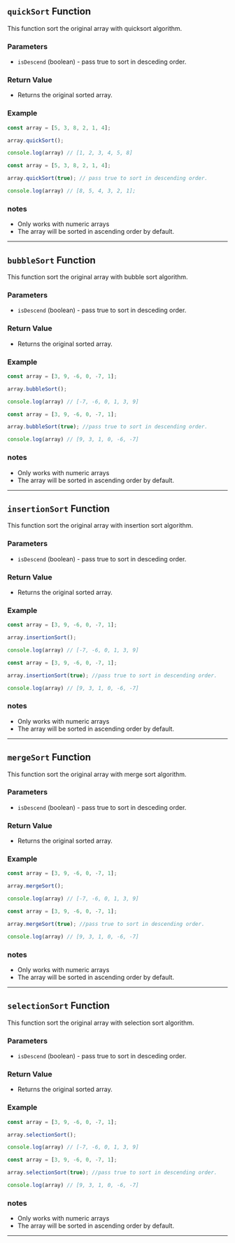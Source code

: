 ##  `quickSort` Function

This function sort the original array with quicksort algorithm.

### Parameters

- `isDescend` (boolean) - pass true to sort in desceding order. 

### Return Value

- Returns the original sorted array.

### Example

```javascript
const array = [5, 3, 8, 2, 1, 4];

array.quickSort();

console.log(array) // [1, 2, 3, 4, 5, 8]


```

```javascript
const array = [5, 3, 8, 2, 1, 4];

array.quickSort(true); // pass true to sort in descending order.

console.log(array) // [8, 5, 4, 3, 2, 1];

```

### notes 

- Only works with numeric arrays
- The array will be sorted in ascending order by default.


<hr>


##  `bubbleSort` Function

This function sort the original array with bubble sort algorithm.

### Parameters

- `isDescend` (boolean) - pass true to sort in desceding order. 

### Return Value

- Returns the original sorted array.

### Example

```javascript
const array = [3, 9, -6, 0, -7, 1];

array.bubbleSort();

console.log(array) // [-7, -6, 0, 1, 3, 9]


```

```javascript
const array = [3, 9, -6, 0, -7, 1];

array.bubbleSort(true); //pass true to sort in descending order.

console.log(array) // [9, 3, 1, 0, -6, -7]
```

### notes 

- Only works with numeric arrays
- The array will be sorted in ascending order by default.


<hr>


##  `insertionSort` Function

This function sort the original array with insertion sort algorithm.

### Parameters

- `isDescend` (boolean) - pass true to sort in desceding order. 

### Return Value

- Returns the original sorted array.

### Example

```javascript
const array = [3, 9, -6, 0, -7, 1];

array.insertionSort();

console.log(array) // [-7, -6, 0, 1, 3, 9]


```

```javascript
const array = [3, 9, -6, 0, -7, 1];

array.insertionSort(true); //pass true to sort in descending order.

console.log(array) // [9, 3, 1, 0, -6, -7]
```

### notes 

- Only works with numeric arrays
- The array will be sorted in ascending order by default.


<hr>


##  `mergeSort` Function

This function sort the original array with merge sort algorithm.

### Parameters

- `isDescend` (boolean) - pass true to sort in desceding order. 

### Return Value

- Returns the original sorted array.

### Example

```javascript
const array = [3, 9, -6, 0, -7, 1];

array.mergeSort();

console.log(array) // [-7, -6, 0, 1, 3, 9]


```

```javascript
const array = [3, 9, -6, 0, -7, 1];

array.mergeSort(true); //pass true to sort in descending order.

console.log(array) // [9, 3, 1, 0, -6, -7]
```

### notes 

- Only works with numeric arrays
- The array will be sorted in ascending order by default.


<hr>


##  `selectionSort` Function

This function sort the original array with selection sort algorithm.

### Parameters

- `isDescend` (boolean) - pass true to sort in desceding order. 

### Return Value

- Returns the original sorted array.

### Example

```javascript
const array = [3, 9, -6, 0, -7, 1];

array.selectionSort();

console.log(array) // [-7, -6, 0, 1, 3, 9]


```

```javascript
const array = [3, 9, -6, 0, -7, 1];

array.selectionSort(true); //pass true to sort in descending order.

console.log(array) // [9, 3, 1, 0, -6, -7]
```

### notes 

- Only works with numeric arrays
- The array will be sorted in ascending order by default.

<hr>